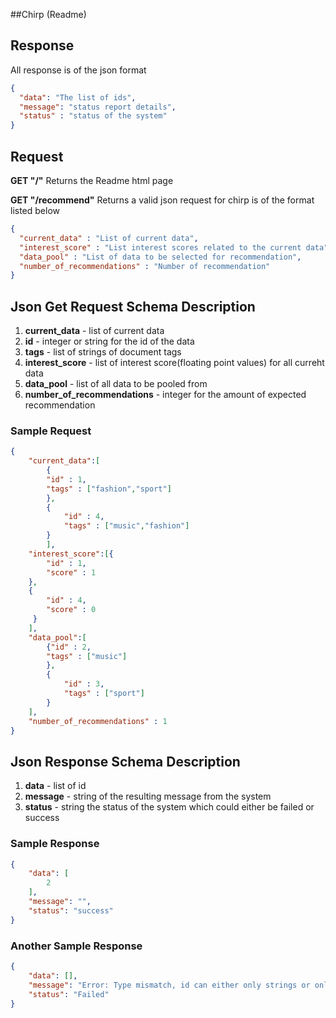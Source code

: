 ##Chirp (Readme)
## Response
All response is of the json format

```json
{
  "data": "The list of ids",
  "message": "status report details",
  "status" : "status of the system"
}
```

## Request
**GET "/"**
Returns the Readme html page

**GET "/recommend"**
Returns a valid json request for chirp is of the format listed below


```json
{
  "current_data" : "List of current data",
  "interest_score" : "List interest scores related to the current data",
  "data_pool" : "List of data to be selected for recommendation",
  "number_of_recommendations" : "Number of recommendation"
}
```

## Json Get Request Schema Description

1. **current_data** - list of current data
2. **id** - integer or string for the id of the data
3. **tags** - list of strings of document tags
4. **interest_score** - list of interest score(floating point values) for all curreht data
5. **data_pool** - list of all data to be pooled from
6. **number_of_recommendations** - integer for the amount of expected recommendation

### Sample Request
```json
{
    "current_data":[
        {
        "id" : 1,
        "tags" : ["fashion","sport"]
        },
        {
            "id" : 4,
            "tags" : ["music","fashion"]
        }
        ],
    "interest_score":[{
        "id" : 1,
        "score" : 1
    },
    {
        "id" : 4,
        "score" : 0
     }
    ],
    "data_pool":[
        {"id" : 2,
        "tags" : ["music"]
        },
        {
            "id" : 3,
            "tags" : ["sport"]
        }
    ],
    "number_of_recommendations" : 1
}
```

## Json Response Schema Description
1. **data** - list of id
2. **message** - string of the resulting message from the system
3. **status** - string the status of the system which could either be failed or success

### Sample Response
```json
{
    "data": [
        2
    ],
    "message": "",
    "status": "success"
}
```

### Another Sample Response
```json
{
    "data": [],
    "message": "Error: Type mismatch, id can either only strings or only integers",
    "status": "Failed"
}
```
